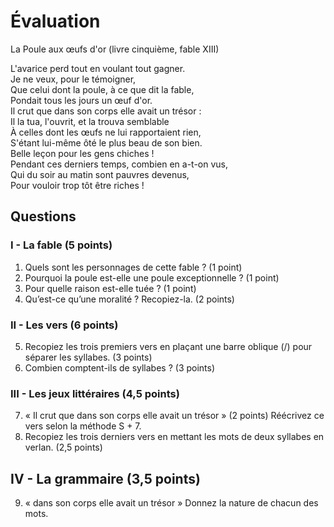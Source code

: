 # Évaluation

La Poule aux œufs d'or (livre cinquième, fable XIII)

L'avarice perd tout en voulant tout gagner.<br />
Je ne veux, pour le témoigner, <br />
Que celui dont la poule, à ce que dit la fable, <br />
Pondait tous les jours un œuf d'or. <br />
Il crut que dans son corps elle avait un trésor :<br />
Il la tua, l'ouvrit, et la trouva semblable<br />
À celles dont les œufs ne lui rapportaient rien,<br /> 
S'étant lui-même ôté le plus beau de son bien. <br />
Belle leçon pour les gens chiches ! <br />
Pendant ces derniers temps, combien en a-t-on vus, <br />
Qui du soir au matin sont pauvres devenus, <br />
Pour vouloir trop tôt être riches !

## Questions

### I - La fable (5 points)

1. Quels sont les personnages de cette fable ? (1 point)
2. Pourquoi la poule est-elle une poule exceptionnelle ? (1 point)
3. Pour quelle raison est-elle tuée ? (1 point)
4. Qu’est-ce qu’une moralité ? Recopiez-la. (2 points)

### II - Les vers (6 points)

5. Recopiez les trois premiers vers en plaçant une barre oblique (/) pour séparer les syllabes. (3 points)
6. Combien comptent-ils de syllabes ? (3 points)

### III - Les jeux littéraires (4,5 points)

7. « Il crut que dans son corps elle avait un trésor » (2 points)
Réécrivez ce vers selon la méthode S + 7.
8. Recopiez les trois derniers vers en mettant les mots de deux syllabes en verlan. (2,5 points)

## IV - La grammaire (3,5 points)

9. « dans son corps elle avait un trésor »
Donnez la nature de chacun des mots.